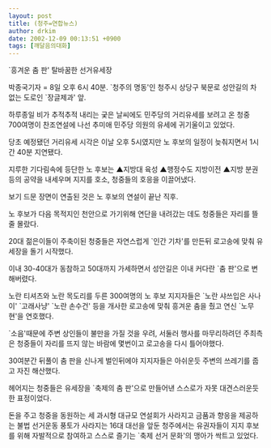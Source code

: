 ```yaml
---
layout: post
title: (청주=연합뉴스)
author: drkim
date: 2002-12-09 00:13:51 +0900
tags: [깨달음의대화]
---
```

\`흥겨운 춤 판' 탈바꿈한 선거유세장
  

   
박종국기자 = 8일 오후 6시 40분. \`청주의 명동'인 청주시 상당구 북문로 성안길의 차 없는 도로인 \`장글제과' 앞.
  

      
하루종일 비가 추적추적 내리는 궂은 날씨에도 민주당의 거리유세를 보려고 온 청중 700여명이 찬조연설에 나선 추미애 민주당 의원의 유세에 귀기울이고 있었다.
  

      
당초 예정됐던 거리유세 시각은 이날 오후 5시였지만 노 후보의 일정이 늦춰지면서 1시간 40분 지연됐다.
  

      
지루한 기다림속에 등단한 노 후보는 ▲지방대 육성 ▲행정수도 지방이전 ▲지방 분권 등의 공약을 내세우며 지지를 호소, 청중들의 호응을 이끌어냈다.
  

      
보기 드문 장면이 연출된 것은 노 후보의 연설이 끝난 직후.
  

      
노 후보가 다음 목적지인 천안으로 가기위해 연단을 내려갔는 데도 청중들은 자리를 뜰 줄 몰랐다.
  

      
20대 젊은이들이 주축이된 청중들은 자연스럽게 \`인간 기차'를 만든뒤 로고송에 맞춰 유세장을 돌기 시작했다.
  

      
이내 30-40대가 동참하고 50대까지 가세하면서 성안길은 이내 커다란 \`춤 판'으로 변해버렸다.
  

      
노란 티셔츠와 노란 목도리를 두른 300여명의 노 후보 지지자들은 \`노란 샤쓰입은 사나이' \`고래사냥' \`노란 손수건' 등을 개사한 로고송에 맞춰 흥겨운 춤을 췄고 연신 \`노무현'을 연호했다.
  

      
\`소음'때문에 주변 상인들이 불만을 가질 것을 우려, 서둘러 행사를 마무리하려던 주최측은 청중들이 자리를 뜨지 않는 바람에 몇번이고 로고송을 다시 틀어야했다.
  

      
30여분간 뒤풀이 춤 판을 신나게 벌인뒤에야 지지자들은 아쉬운듯 주변의 쓰레기를 줍고 자진 해산했다.
  

      
헤어지는 청중들은 유세장을 \`축제의 춤 판'으로 만들어낸 스스로가 자못 대견스러운듯한 표정이었다.
  

      
돈을 주고 청중을 동원하는 세 과시형 대규모 연설회가 사라지고 금품과 향응을 제공하는 불법 선거운동 풍토가 사라지는 16대 대선을 앞둔 청주에서는 유권자들이 지지 후보를 위해 자발적으로 참여하고 스스로 즐기는 \`축제 선거 문화'의 맹아가 싹트고 있었다.